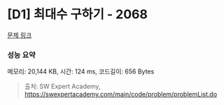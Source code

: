 # [D1] 최대수 구하기 - 2068 

[문제 링크](https://swexpertacademy.com/main/code/problem/problemDetail.do?contestProbId=AV5QQhbqA4QDFAUq) 

### 성능 요약

메모리: 20,144 KB, 시간: 124 ms, 코드길이: 656 Bytes



> 출처: SW Expert Academy, https://swexpertacademy.com/main/code/problem/problemList.do